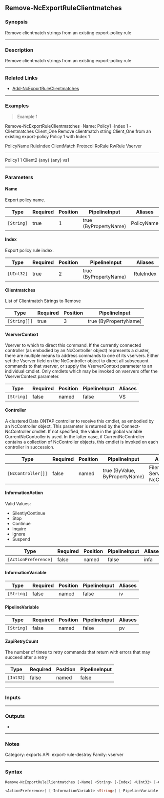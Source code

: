 Remove-NcExportRuleClientmatches
--------------------------------

### Synopsis
Remove clientmatch strings from an existing export-policy rule

---

### Description

Remove clientmatch strings from an existing export-policy rule

---

### Related Links
* [Add-NcExportRuleClientmatches](Add-NcExportRuleClientmatches)

---

### Examples
> Example 1

Remove-NcExportRuleClientmatches -Name: Policy1 -Index 1 -Clientmatches Client_One
Remove clientmatch string Client_One from an existing export-policy Policy 1 with Index 1

PolicyName               RuleIndex    ClientMatch      Protocol     RoRule       RwRule       Vserver                
----------               ---------    -----------      --------     ------       ------       -------                
Policy1                  1            Client2          {any}        {any}        vs1

---

### Parameters
#### **Name**
Export policy name.

|Type      |Required|Position|PipelineInput        |Aliases   |
|----------|--------|--------|---------------------|----------|
|`[String]`|true    |1       |true (ByPropertyName)|PolicyName|

#### **Index**
Export policy rule index.

|Type      |Required|Position|PipelineInput        |Aliases  |
|----------|--------|--------|---------------------|---------|
|`[UInt32]`|true    |2       |true (ByPropertyName)|RuleIndex|

#### **Clientmatches**
List of Clientmatch Strings to Remove

|Type        |Required|Position|PipelineInput        |
|------------|--------|--------|---------------------|
|`[String[]]`|true    |3       |true (ByPropertyName)|

#### **VserverContext**
Vserver to which to direct this command.  If the currently connected controller (as embodied by an NcController object) represents a cluster, there are multiple means to address commands to one of its vservers.  Either set the Vserver field on the NcController object to direct all subsequent commands to that vserver, or supply the VserverContext parameter to an individual cmdlet.  Only cmdlets which may be invoked on vservers offer the VserverContext parameter.

|Type      |Required|Position|PipelineInput|Aliases|
|----------|--------|--------|-------------|-------|
|`[String]`|false   |named   |false        |VS     |

#### **Controller**
A clustered Data ONTAP controller to receive this cmdlet, as embodied by an NcController object.  This parameter is returned by the Connect-NcController cmdlet.  If not specified, the value in the global variable CurrentNcController is used.  In the latter case, if CurrentNcController contains a collection of NcController objects, this cmdlet is invoked on each controller in succession.

|Type              |Required|Position|PipelineInput                 |Aliases                          |
|------------------|--------|--------|------------------------------|---------------------------------|
|`[NcController[]]`|false   |named   |true (ByValue, ByPropertyName)|Filer<br/>Server<br/>NcController|

#### **InformationAction**

Valid Values:

* SilentlyContinue
* Stop
* Continue
* Inquire
* Ignore
* Suspend

|Type                |Required|Position|PipelineInput|Aliases|
|--------------------|--------|--------|-------------|-------|
|`[ActionPreference]`|false   |named   |false        |infa   |

#### **InformationVariable**

|Type      |Required|Position|PipelineInput|Aliases|
|----------|--------|--------|-------------|-------|
|`[String]`|false   |named   |false        |iv     |

#### **PipelineVariable**

|Type      |Required|Position|PipelineInput|Aliases|
|----------|--------|--------|-------------|-------|
|`[String]`|false   |named   |false        |pv     |

#### **ZapiRetryCount**
The number of times to retry commands that return with errors that may succeed after a retry

|Type     |Required|Position|PipelineInput|
|---------|--------|--------|-------------|
|`[Int32]`|false   |named   |false        |

---

### Inputs

---

### Outputs
* 

---

### Notes
Category: exports
API: export-rule-destroy
Family: vserver

---

### Syntax
```PowerShell
Remove-NcExportRuleClientmatches [-Name] <String> [-Index] <UInt32> [-Clientmatches] <String[]> [-VserverContext <String>] [-Controller <NcController[]>] [-InformationAction 
```
```PowerShell
<ActionPreference>] [-InformationVariable <String>] [-PipelineVariable <String>] [-ZapiRetryCount <Int32>] [<CommonParameters>]
```
